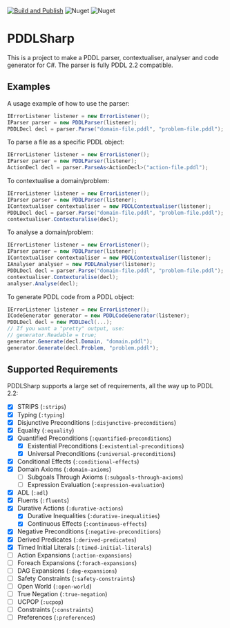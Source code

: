
[![Build and Publish](https://github.com/kris701/PDDLSharp/actions/workflows/dotnet-desktop.yml/badge.svg)](https://github.com/kris701/PDDLSharp/actions/workflows/dotnet-desktop.yml)
![Nuget](https://img.shields.io/nuget/v/PDDLSharp)
![Nuget](https://img.shields.io/nuget/dt/PDDLSharp)

# PDDLSharp

This is a project to make a PDDL parser, contextualiser, analyser and code generator for C#. 
The parser is fully PDDL 2.2 compatible.

## Examples
A usage example of how to use the parser:
```csharp
IErrorListener listener = new ErrorListener();
IParser parser = new PDDLParser(listener);
PDDLDecl decl = parser.Parse("domain-file.pddl", "problem-file.pddl");
```

To parse a file as a specific PDDL object:
```csharp
IErrorListener listener = new ErrorListener();
IParser parser = new PDDLParser(listener);
ActionDecl decl = parser.ParseAs<ActionDecl>("action-file.pddl");
```

To contextualise a domain/problem:
```csharp
IErrorListener listener = new ErrorListener();
IParser parser = new PDDLParser(listener);
IContextualiser contextualiser = new PDDLContextualiser(listener);
PDDLDecl decl = parser.Parse("domain-file.pddl", "problem-file.pddl");
contextualiser.Contexturalise(decl);
```

To analyse a domain/problem:
```csharp
IErrorListener listener = new ErrorListener();
IParser parser = new PDDLParser(listener);
IContextualiser contextualiser = new PDDLContextualiser(listener);
IAnalyser analyser = new PDDLAnalyser(listener);
PDDLDecl decl = parser.Parse("domain-file.pddl", "problem-file.pddl");
contextualiser.Contexturalise(decl);
analyser.Analyse(decl);
```

To generate PDDL code from a PDDL object:
```csharp
IErrorListener listener = new ErrorListener();
ICodeGenerator generator = new PDDLCodeGenerator(listener);
PDDLDecl decl = new PDDLDecl(...);
// If you want a "pretty" output, use:
// generator.Readable = true;
generator.Generate(decl.Domain, "domain.pddl");
generator.Generate(decl.Problem, "problem.pddl");
```

## Supported Requirements
PDDLSharp supports a large set of requirements, all the way up to PDDL 2.2:

- [x] STRIPS (`:strips`)
- [x] Typing (`:typing`)
- [x] Disjunctive Preconditions (`:disjunctive-preconditions`)
- [x] Equality (`:equality`)
- [x] Quantified Preconditions (`:quantified-preconditions`)
    - [x] Existential Preconditions (`:existential-preconditions`)
    - [x] Universal Preconditions (`:universal-preconditions`)
- [X] Conditional Effects (`:conditional-effects`)
- [X] Domain Axioms (`:domain-axioms`)
    - [ ] Subgoals Through Axioms (`:subgoals-through-axioms`)
    - [ ] Expression Evaluation (`:expression-evaluation`)
- [X] ADL (`:adl`)
- [X] Fluents (`:fluents`)
- [X] Durative Actions (`:durative-actions`)
    - [X] Durative Inequalities (`:durative-inequalities`)
    - [X] Continuous Effects (`:continuous-effects`)
- [X] Negative Preconditions (`:negative-preconditions`)
- [X] Derived Predicates (`:derived-predicates`)
- [X] Timed Initial Literals (`:timed-initial-literals`)
- [ ] Action Expansions (`:action-expansions`)
- [ ] Foreach Expansions (`:forach-expansions`)
- [ ] DAG Expansions (`:dag-expansions`)
- [ ] Safety Constraints (`:safety-constraints`)
- [ ] Open World (`:open-world`)
- [ ] True Negation (`:true-negation`)
- [ ] UCPOP (`:ucpop`)
- [ ] Constraints (`:constraints`)
- [ ] Preferences (`:preferences`)